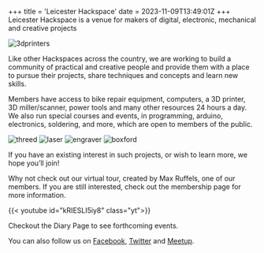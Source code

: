 +++
title = 'Leicester Hackspace'
date = 2023-11-09T13:49:01Z
+++
Leicester Hackspace is a venue for makers of digital, electronic, mechanical and creative projects

![3dprinters](/img/placeholder.jpg)

Like other Hackspaces across the country, we are working to build a community of practical and creative people and provide them with a place to pursue their projects, share techniques and concepts and learn new skills.

Members have access to bike repair equipment, computers, a 3D printer, 3D miller/scanner, power tools and many other resources 24 hours a day. We also run special courses and events, in programming, arduino, electronics, soldering, and more, which are open to members of the public.

![threed](/img/placeholder.jpg)
![laser](/img/placeholder.jpg)
![engraver](/img/placeholder.jpg)
![boxford](/img/placeholder.jpg)

If you have an existing interest in such projects, or wish to learn more, we hope you’ll join!

Why not check out our virtual tour, created by Max Ruffels, one of our members. If you are still interested, check out the membership page for more information. 

{{< youtube id="kRIESLI5iy8" class="yt">}}

Checkout the Diary Page to see forthcoming events.

You can also follow us on [Facebook](https://www.facebook.com/LeicesterHackspace), [Twitter](https://twitter.com/LeicesterHack) and [Meetup](https://www.meetup.com/).